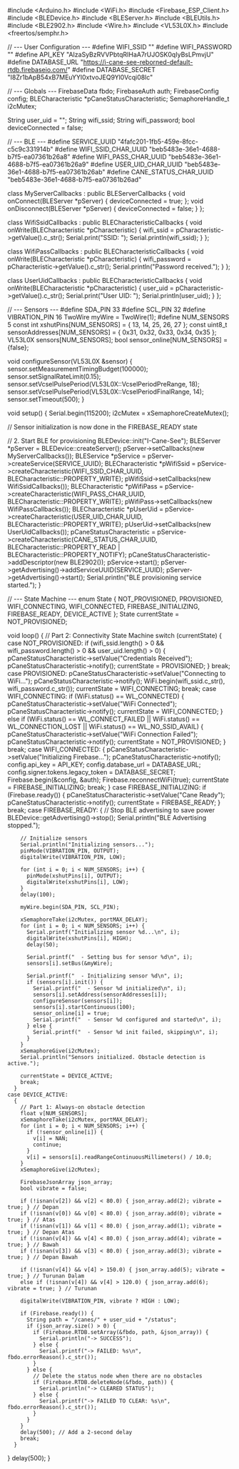 #include <Arduino.h>
#include <WiFi.h>
#include <Firebase_ESP_Client.h>
#include <BLEDevice.h>
#include <BLEServer.h>
#include <BLEUtils.h>
#include <BLE2902.h>
#include <Wire.h>
#include <VL53L0X.h>
#include <freertos/semphr.h>

// --- User Configuration ---
#define WIFI_SSID ""
#define WIFI_PASSWORD ""
#define API_KEY "AIzaSyBzRVVPbtqRIHaA7rUJOSK0qIyBsLPmvjU"
#define DATABASE_URL "https://i-cane-see-reborned-default-rtdb.firebaseio.com/"
#define DATABASE_SECRET "I8Zr1bApB54xB7MEuYYl0xtvoJEQ9Yl0Vcqi08lc"

// --- Globals ---
FirebaseData fbdo;
FirebaseAuth auth;
FirebaseConfig config;
BLECharacteristic *pCaneStatusCharacteristic;
SemaphoreHandle_t i2cMutex;

String user_uid = "";
String wifi_ssid;
String wifi_password;
bool deviceConnected = false;

// --- BLE ---
#define SERVICE_UUID "4fafc201-1fb5-459e-8fcc-c5c9c331914b"
#define WIFI_SSID_CHAR_UUID "beb5483e-36e1-4688-b7f5-ea07361b26a8"
#define WIFI_PASS_CHAR_UUID "beb5483e-36e1-4688-b7f5-ea07361b26a9"
#define USER_UID_CHAR_UUID "beb5483e-36e1-4688-b7f5-ea07361b26ab"
#define CANE_STATUS_CHAR_UUID "beb5483e-36e1-4688-b7f5-ea07361b26ad"

class MyServerCallbacks : public BLEServerCallbacks {
  void onConnect(BLEServer *pServer) {
    deviceConnected = true;
  };
  void onDisconnect(BLEServer *pServer) {
    deviceConnected = false;
  }
};

class WifiSsidCallbacks : public BLECharacteristicCallbacks {
  void onWrite(BLECharacteristic *pCharacteristic) {
    wifi_ssid = pCharacteristic->getValue().c_str();
    Serial.print("SSID: ");
    Serial.println(wifi_ssid);
  }
};

class WifiPassCallbacks : public BLECharacteristicCallbacks {
  void onWrite(BLECharacteristic *pCharacteristic) {
    wifi_password = pCharacteristic->getValue().c_str();
    Serial.println("Password received.");
  }
};

class UserUidCallbacks : public BLECharacteristicCallbacks {
  void onWrite(BLECharacteristic *pCharacteristic) {
    user_uid = pCharacteristic->getValue().c_str();
    Serial.print("User UID: ");
    Serial.println(user_uid);
  }
};

// --- Sensors ---
#define SDA_PIN 33
#define SCL_PIN 32
#define VIBRATION_PIN 16
TwoWire myWire = TwoWire(1);
#define NUM_SENSORS 5
const int xshutPins[NUM_SENSORS] = { 13, 14, 25, 26, 27 };
const uint8_t sensorAddresses[NUM_SENSORS] = { 0x31, 0x32, 0x33, 0x34, 0x35 };
VL53L0X sensors[NUM_SENSORS];
bool sensor_online[NUM_SENSORS] = {false};

void configureSensor(VL53L0X &sensor) {
  sensor.setMeasurementTimingBudget(100000);
  sensor.setSignalRateLimit(0.15);
  sensor.setVcselPulsePeriod(VL53L0X::VcselPeriodPreRange, 18);
  sensor.setVcselPulsePeriod(VL53L0X::VcselPeriodFinalRange, 14);
  sensor.setTimeout(500);
}

void setup() {
  Serial.begin(115200);
  i2cMutex = xSemaphoreCreateMutex();

  // Sensor initialization is now done in the FIREBASE_READY state

  // 2. Start BLE for provisioning
  BLEDevice::init("I-Cane-See");
  BLEServer *pServer = BLEDevice::createServer();
  pServer->setCallbacks(new MyServerCallbacks());
  BLEService *pService = pServer->createService(SERVICE_UUID);
  BLECharacteristic *pWifiSsid = pService->createCharacteristic(WIFI_SSID_CHAR_UUID, BLECharacteristic::PROPERTY_WRITE);
  pWifiSsid->setCallbacks(new WifiSsidCallbacks());
  BLECharacteristic *pWifiPass = pService->createCharacteristic(WIFI_PASS_CHAR_UUID, BLECharacteristic::PROPERTY_WRITE);
  pWifiPass->setCallbacks(new WifiPassCallbacks());
  BLECharacteristic *pUserUid = pService->createCharacteristic(USER_UID_CHAR_UUID, BLECharacteristic::PROPERTY_WRITE);
  pUserUid->setCallbacks(new UserUidCallbacks());
  pCaneStatusCharacteristic = pService->createCharacteristic(CANE_STATUS_CHAR_UUID, BLECharacteristic::PROPERTY_READ | BLECharacteristic::PROPERTY_NOTIFY);
  pCaneStatusCharacteristic->addDescriptor(new BLE2902());
  pService->start();
  pServer->getAdvertising()->addServiceUUID(SERVICE_UUID);
  pServer->getAdvertising()->start();
  Serial.println("BLE provisioning service started.");
}

// --- State Machine ---
enum State { NOT_PROVISIONED,
             PROVISIONED,
             WIFI_CONNECTING,
             WIFI_CONNECTED,
             FIREBASE_INITIALIZING,
             FIREBASE_READY,
             DEVICE_ACTIVE };
State currentState = NOT_PROVISIONED;

void loop() {
  // Part 2: Connectivity State Machine
  switch (currentState) {
    case NOT_PROVISIONED:
      if (wifi_ssid.length() > 0 && wifi_password.length() > 0 && user_uid.length() > 0) {
        pCaneStatusCharacteristic->setValue("Credentials Received");
        pCaneStatusCharacteristic->notify();
        currentState = PROVISIONED;
      }
      break;
    case PROVISIONED:
      pCaneStatusCharacteristic->setValue("Connecting to WiFi...");
      pCaneStatusCharacteristic->notify();
      WiFi.begin(wifi_ssid.c_str(), wifi_password.c_str());
      currentState = WIFI_CONNECTING;
      break;
    case WIFI_CONNECTING:
      if (WiFi.status() == WL_CONNECTED) {
        pCaneStatusCharacteristic->setValue("WiFi Connected");
        pCaneStatusCharacteristic->notify();
        currentState = WIFI_CONNECTED;
      } else if (WiFi.status() == WL_CONNECT_FAILED || WiFi.status() == WL_CONNECTION_LOST || WiFi.status() == WL_NO_SSID_AVAIL) {
        pCaneStatusCharacteristic->setValue("WiFi Connection Failed");
        pCaneStatusCharacteristic->notify();
        currentState = NOT_PROVISIONED;
      }
      break;
    case WIFI_CONNECTED:
      {
        pCaneStatusCharacteristic->setValue("Initializing Firebase...");
        pCaneStatusCharacteristic->notify();
        config.api_key = API_KEY;
        config.database_url = DATABASE_URL;
        config.signer.tokens.legacy_token = DATABASE_SECRET;
        Firebase.begin(&config, &auth);
        Firebase.reconnectWiFi(true);
        currentState = FIREBASE_INITIALIZING;
        break;
      }
    case FIREBASE_INITIALIZING:
      if (Firebase.ready()) {
        pCaneStatusCharacteristic->setValue("Cane Ready");
        pCaneStatusCharacteristic->notify();
        currentState = FIREBASE_READY;
      }
      break;
    case FIREBASE_READY:
      {
        // Stop BLE advertising to save power
        BLEDevice::getAdvertising()->stop();
        Serial.println("BLE Advertising stopped.");

        // Initialize sensors
        Serial.println("Initializing sensors...");
        pinMode(VIBRATION_PIN, OUTPUT);
        digitalWrite(VIBRATION_PIN, LOW);

        for (int i = 0; i < NUM_SENSORS; i++) {
          pinMode(xshutPins[i], OUTPUT);
          digitalWrite(xshutPins[i], LOW);
        }
        delay(100);

        myWire.begin(SDA_PIN, SCL_PIN);

        xSemaphoreTake(i2cMutex, portMAX_DELAY);
        for (int i = 0; i < NUM_SENSORS; i++) {
          Serial.printf("Initializing sensor %d...\n", i);
          digitalWrite(xshutPins[i], HIGH);
          delay(50);
          
          Serial.printf("  - Setting bus for sensor %d\n", i);
          sensors[i].setBus(&myWire);
          
          Serial.printf("  - Initializing sensor %d\n", i);
          if (sensors[i].init()) {
            Serial.printf("  - Sensor %d initialized\n", i);
            sensors[i].setAddress(sensorAddresses[i]);
            configureSensor(sensors[i]);
            sensors[i].startContinuous(100);
            sensor_online[i] = true;
            Serial.printf("  - Sensor %d configured and started\n", i);
          } else {
            Serial.printf("  - Sensor %d init failed, skipping\n", i);
          }
        }
        xSemaphoreGive(i2cMutex);
        Serial.println("Sensors initialized. Obstacle detection is active.");
        
        currentState = DEVICE_ACTIVE;
        break;
      }
    case DEVICE_ACTIVE:
      {
        // Part 1: Always-on obstacle detection
        float v[NUM_SENSORS];
        xSemaphoreTake(i2cMutex, portMAX_DELAY);
        for (int i = 0; i < NUM_SENSORS; i++) {
          if (!sensor_online[i]) {
            v[i] = NAN;
            continue;
          }
          v[i] = sensors[i].readRangeContinuousMillimeters() / 10.0;
        }
        xSemaphoreGive(i2cMutex);
        
        FirebaseJsonArray json_array;
        bool vibrate = false;

        if (!isnan(v[2]) && v[2] < 80.0) { json_array.add(2); vibrate = true; } // Depan
        if (!isnan(v[0]) && v[0] < 80.0) { json_array.add(0); vibrate = true; } // Atas
        if (!isnan(v[1]) && v[1] < 80.0) { json_array.add(1); vibrate = true; } // Depan Atas
        if (!isnan(v[4]) && v[4] < 80.0) { json_array.add(4); vibrate = true; } // Bawah
        if (!isnan(v[3]) && v[3] < 80.0) { json_array.add(3); vibrate = true; } // Depan Bawah
        
        if (!isnan(v[4]) && v[4] > 150.0) { json_array.add(5); vibrate = true; } // Turunan Dalam
        else if (!isnan(v[4]) && v[4] > 120.0) { json_array.add(6); vibrate = true; } // Turunan

        digitalWrite(VIBRATION_PIN, vibrate ? HIGH : LOW);

        if (Firebase.ready()) {
          String path = "/canes/" + user_uid + "/status";
          if (json_array.size() > 0) {
            if (Firebase.RTDB.setArray(&fbdo, path, &json_array)) {
              Serial.println("-> SUCCESS");
            } else {
              Serial.printf("-> FAILED: %s\n", fbdo.errorReason().c_str());
            }
          } else {
            // Delete the status node when there are no obstacles
            if (Firebase.RTDB.deleteNode(&fbdo, path)) {
              Serial.println("-> CLEARED STATUS");
            } else {
              Serial.printf("-> FAILED TO CLEAR: %s\n", fbdo.errorReason().c_str());
            }
          }
        }
        delay(500); // Add a 2-second delay
        break;
      }
  }
  delay(500);
}